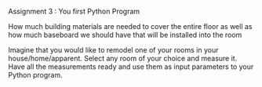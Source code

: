 Assignment 3 : You first Python Program

How much building materials are needed to cover the entire floor as well as how much baseboard we should have that will be installed into the room

Imagine that you would like to remodel one of your rooms in your house/home/apparent. Select any room of your choice and measure it. Have all the measurements ready and use them as input parameters to your Python program.
